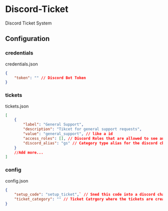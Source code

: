 # Discord-Ticket
Discord Ticket System

## Configuration

### credentials

credentials.json
```json
{
    "token": "" // Discord Bot Token
}
```

### tickets

tickets.json
```json
[
    {
        "label": "General Support",
        "description": "Tikcet for general support requests",
        "value": "general_support", // like a id
        "access_roles": [], // Discord Roles that are allowed to see and write into the ticket
        "discord_alias": "gs" // Category type alias for the discord channel
    }
    //Add more...
]
```
### config

config.json
```json
{
    "setup_code": "setup_ticket",` // Sned this code into a discord channel to setup the system
    "ticket_category": "" // Ticket Catrgory where the tickets are created
}
```
